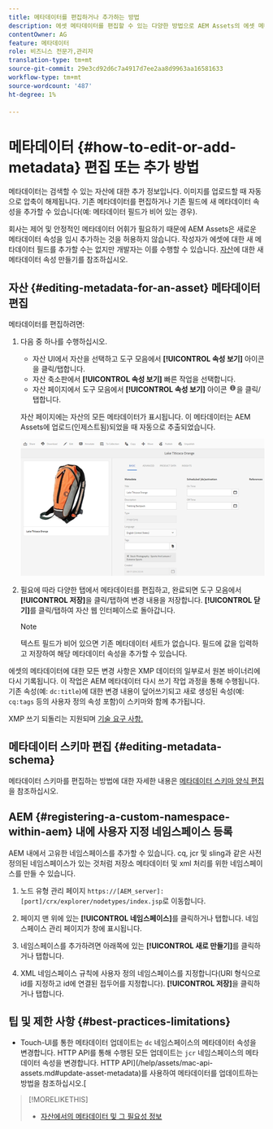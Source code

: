 ```yaml
---
title: 메타데이터를 편집하거나 추가하는 방법
description: 에셋 메타데이터를 편집할 수 있는 다양한 방법으로 AEM Assets의 에셋 메타데이터에 대해 알아봅니다.
contentOwner: AG
feature: 메타데이터
role: 비즈니스 전문가,관리자
translation-type: tm+mt
source-git-commit: 29e3cd92d6c7a4917d7ee2aa8d9963aa16581633
workflow-type: tm+mt
source-wordcount: '487'
ht-degree: 1%

---
```



# 메타데이터 {#how-to-edit-or-add-metadata} 편집 또는 추가 방법

메타데이터는 검색할 수 있는 자산에 대한 추가 정보입니다. 이미지를 업로드할 때 자동으로 압축이 해제됩니다. 기존 메타데이터를 편집하거나 기존 필드에 새 메타데이터 속성을 추가할 수 있습니다(예: 메타데이터 필드가 비어 있는 경우).

회사는 제어 및 안정적인 메타데이터 어휘가 필요하기 때문에 AEM Assets은 새로운 메타데이터 속성을 임시 추가하는 것을 허용하지 않습니다. 작성자가 에셋에 대한 새 메타데이터 필드를 추가할 수는 없지만 개발자는 이를 수행할 수 있습니다. [자산](meta-edit.md#editing-metadata-schema)에 대한 새 메타데이터 속성 만들기를 참조하십시오.

## 자산 {#editing-metadata-for-an-asset} 메타데이터 편집

메타데이터를 편집하려면:

1. 다음 중 하나를 수행하십시오.

   * 자산 UI에서 자산을 선택하고 도구 모음에서 **[!UICONTROL 속성 보기]** 아이콘을 클릭/탭합니다.
   * 자산 축소판에서 **[!UICONTROL 속성 보기]** 빠른 작업을 선택합니다.
   * 자산 페이지에서 도구 모음에서 **[!UICONTROL 속성 보기]** 아이콘 ![정보 아이콘](assets/do-not-localize/info_icon.png)을 클릭/탭합니다.

   자산 페이지에는 자산의 모든 메타데이터가 표시됩니다. 이 메타데이터는 AEM Assets에 업로드(인제스트됨)되었을 때 자동으로 추출되었습니다.

   ![chlimage_1-169](assets/chlimage_1-169.png)

1. 필요에 따라 다양한 탭에서 메타데이터를 편집하고, 완료되면 도구 모음에서 **[!UICONTROL 저장]**&#x200B;을 클릭/탭하여 변경 내용을 저장합니다. **[!UICONTROL 닫기]**&#x200B;를 클릭/탭하여 자산 웹 인터페이스로 돌아갑니다.

   >[!NOTE]
   >
   >텍스트 필드가 비어 있으면 기존 메타데이터 세트가 없습니다. 필드에 값을 입력하고 저장하여 해당 메타데이터 속성을 추가할 수 있습니다.

에셋의 메타데이터에 대한 모든 변경 사항은 XMP 데이터의 일부로서 원본 바이너리에 다시 기록됩니다. 이 작업은 AEM 메타데이터 다시 쓰기 작업 과정을 통해 수행됩니다. 기존 속성(예: `dc:title`)에 대한 변경 내용이 덮어쓰기되고 새로 생성된 속성(예: `cq:tags` 등의 사용자 정의 속성 포함)이 스키마와 함께 추가됩니다.

XMP 쓰기 되돌리는 지원되며 [기술 요구 사항.](/help/sites-deploying/technical-requirements.md)

## 메타데이터 스키마 편집 {#editing-metadata-schema}

메타데이터 스키마를 편집하는 방법에 대한 자세한 내용은 [메타데이터 스키마 양식 편집](metadata-schemas.md#editing-metadata-schema-forms)을 참조하십시오.

## AEM {#registering-a-custom-namespace-within-aem} 내에 사용자 지정 네임스페이스 등록

AEM 내에서 고유한 네임스페이스를 추가할 수 있습니다. cq, jcr 및 sling과 같은 사전 정의된 네임스페이스가 있는 것처럼 저장소 메타데이터 및 xml 처리를 위한 네임스페이스를 만들 수 있습니다.

1. 노드 유형 관리 페이지 `https://[AEM_server]:[port]/crx/explorer/nodetypes/index.jsp`로 이동합니다.
1. 페이지 맨 위에 있는 **[!UICONTROL 네임스페이스]**&#x200B;를 클릭하거나 탭합니다. 네임스페이스 관리 페이지가 창에 표시됩니다.

1. 네임스페이스를 추가하려면 아래쪽에 있는 **[!UICONTROL 새로 만들기]**&#x200B;를 클릭하거나 탭합니다.
1. XML 네임스페이스 규칙에 사용자 정의 네임스페이스를 지정합니다(URI 형식으로 id를 지정하고 id에 연결된 접두어를 지정합니다). **[!UICONTROL 저장]**&#x200B;을 클릭하거나 탭합니다.

## 팁 및 제한 사항 {#best-practices-limitations}

* Touch-UI를 통한 메타데이터 업데이트는 `dc` 네임스페이스의 메타데이터 속성을 변경합니다. HTTP API를 통해 수행된 모든 업데이트는 `jcr` 네임스페이스의 메타데이터 속성을 변경합니다. HTTP API](/help/assets/mac-api-assets.md#update-asset-metadata)를 사용하여 메타데이터를 업데이트하는 방법을 참조하십시오.[

>[!MORELIKETHIS]
>
>* [자산에서의 메타데이터 및 그 필요성 정보](metadata.md)
